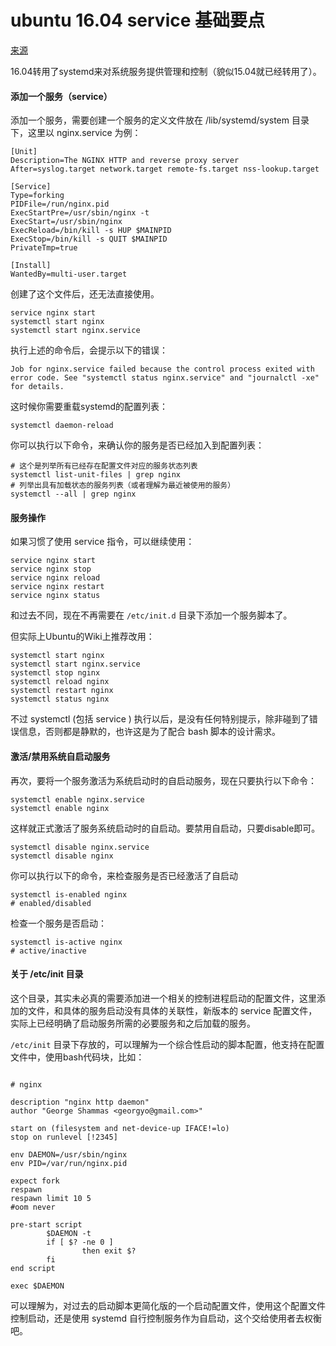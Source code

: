 ubuntu 16.04 service 基础要点
=========================

[来源](https://my.oschina.net/janpoem/blog/802708)  

16.04转用了systemd来对系统服务提供管理和控制（貌似15.04就已经转用了）。

#### 添加一个服务（service）

添加一个服务，需要创建一个服务的定义文件放在 /lib/systemd/system 目录下，这里以 nginx.service 为例：

```shell
[Unit]
Description=The NGINX HTTP and reverse proxy server
After=syslog.target network.target remote-fs.target nss-lookup.target

[Service]
Type=forking
PIDFile=/run/nginx.pid
ExecStartPre=/usr/sbin/nginx -t
ExecStart=/usr/sbin/nginx
ExecReload=/bin/kill -s HUP $MAINPID
ExecStop=/bin/kill -s QUIT $MAINPID
PrivateTmp=true

[Install]
WantedBy=multi-user.target
```

创建了这个文件后，还无法直接使用。

```shell
service nginx start
systemctl start nginx
systemctl start nginx.service
```

执行上述的命令后，会提示以下的错误：

```
Job for nginx.service failed because the control process exited with error code. See "systemctl status nginx.service" and "journalctl -xe" for details.
```

这时候你需要重载systemd的配置列表：

```shell
systemctl daemon-reload
```

你可以执行以下命令，来确认你的服务是否已经加入到配置列表：

```shell
# 这个是列举所有已经存在配置文件对应的服务状态列表
systemctl list-unit-files | grep nginx
# 列举出具有加载状态的服务列表（或者理解为最近被使用的服务）
systemctl --all | grep nginx
```

#### 服务操作

如果习惯了使用 service 指令，可以继续使用：

```shell
service nginx start
service nginx stop
service nginx reload
service nginx restart
service nginx status
```

和过去不同，现在不再需要在 `/etc/init.d` 目录下添加一个服务脚本了。

但实际上Ubuntu的Wiki上推荐改用：

```shell
systemctl start nginx
systemctl start nginx.service
systemctl stop nginx
systemctl reload nginx
systemctl restart nginx
systemctl status nginx
```

不过 systemctl (包括 service ) 执行以后，是没有任何特别提示，除非碰到了错误信息，否则都是静默的，也许这是为了配合 bash 脚本的设计需求。

#### 激活/禁用系统自启动服务

再次，要将一个服务激活为系统启动时的自启动服务，现在只要执行以下命令：

```shell
systemctl enable nginx.service
systemctl enable nginx
```

这样就正式激活了服务系统启动时的自启动。要禁用自启动，只要disable即可。

```shell
systemctl disable nginx.service
systemctl disable nginx
```

你可以执行以下的命令，来检查服务是否已经激活了自启动

```shell
systemctl is-enabled nginx
# enabled/disabled
```

检查一个服务是否启动：

```shell
systemctl is-active nginx
# active/inactive
```

#### 关于 /etc/init 目录

这个目录，其实未必真的需要添加进一个相关的控制进程启动的配置文件，这里添加的文件，和具体的服务启动没有具体的关联性，新版本的 service 配置文件，实际上已经明确了启动服务所需的必要服务和之后加载的服务。

`/etc/init` 目录下存放的，可以理解为一个综合性启动的脚本配置，他支持在配置文件中，使用bash代码块，比如：

```shell

# nginx

description "nginx http daemon"
author "George Shammas <georgyo@gmail.com>"

start on (filesystem and net-device-up IFACE!=lo)
stop on runlevel [!2345]

env DAEMON=/usr/sbin/nginx
env PID=/var/run/nginx.pid

expect fork
respawn
respawn limit 10 5
#oom never

pre-start script
        $DAEMON -t
        if [ $? -ne 0 ]
                then exit $?
        fi
end script

exec $DAEMON
```

可以理解为，对过去的启动脚本更简化版的一个启动配置文件，使用这个配置文件控制启动，还是使用 systemd 自行控制服务作为自启动，这个交给使用者去权衡吧。
